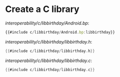 # Create a C library

_interoperability/c/libbirthday/Android.bp_:

```javascript
{{#include c/libbirthday/Android.bp:libbirthday}}
```

_interoperability/c/libbirthday/libbirthday.h_:

```c
{{#include c/libbirthday/libbirthday.h}}
```

_interoperability/c/libbirthday/libbirthday.c_:

```c
{{#include c/libbirthday/libbirthday.c}}
```
